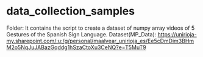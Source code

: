 # data_collection_samples

Folder: 
It contains the script to create a dataset of numpy array videos of 5 Gestures of the Spanish Sign Language.
Dataset(MP_Data): https://unirioja-my.sharepoint.com/:u:/g/personal/maalvear_unirioja_es/Ee5cDmDim3BHmM2o5NqJuJABazGqddg1hSzaCtoXu3CeNQ?e=T5MuT9
